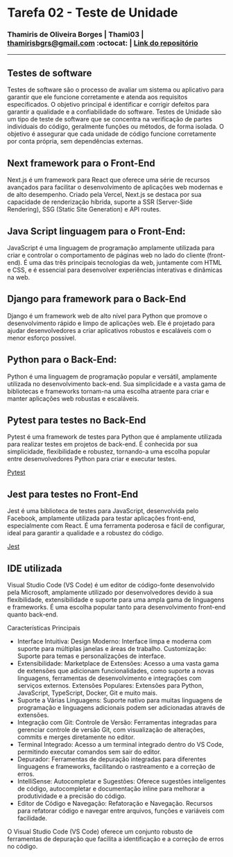 # Tarefa 02 - Teste de Unidade 
### Thamiris de Oliveira Borges | Thami03 | thamirisbgrs@gmail.com :octocat: | [Link do repositório](https://github.com/melquetrindade/sigQueijaria)
<hr> 

## Testes de software 
Testes de software são o processo de avaliar um sistema ou aplicativo para garantir que ele funcione corretamente e atenda aos requisitos especificados. O objetivo principal é identificar e corrigir defeitos para garantir a qualidade e a confiabilidade do software. Testes de Unidade são um tipo de teste de software que se concentra na verificação de partes individuais do código, geralmente funções ou métodos, de forma isolada. O objetivo é assegurar que cada unidade de código funcione corretamente por conta própria, sem dependências externas.

## Next framework para o Front-End
Next.js é um framework para React que oferece uma série de recursos avançados para facilitar o desenvolvimento de aplicações web modernas e de alto desempenho. Criado pela Vercel, Next.js se destaca por sua capacidade de renderização híbrida, suporte a SSR (Server-Side Rendering), SSG (Static Site Generation) e API routes.


## Java Script linguagem para o Front-End:
JavaScript é uma linguagem de programação amplamente utilizada para criar e controlar o comportamento de páginas web no lado do cliente (front-end). É uma das três principais tecnologias da web, juntamente com HTML e CSS, e é essencial para desenvolver experiências interativas e dinâmicas na web.


## Django para framework para o Back-End
Django é um framework web de alto nível para Python que promove o desenvolvimento rápido e limpo de aplicações web. Ele é projetado para ajudar desenvolvedores a criar aplicativos robustos e escaláveis com o menor esforço possível.


## Python para o Back-End:
Python é uma linguagem de programação popular e versátil, amplamente utilizada no desenvolvimento back-end. Sua simplicidade e a vasta gama de bibliotecas e frameworks tornam-na uma escolha atraente para criar e manter aplicações web robustas e escaláveis.

## Pytest para testes no Back-End
Pytest é uma framework de testes para Python que é amplamente utilizada para realizar testes em projetos de back-end. É conhecida por sua simplicidade, flexibilidade e robustez, tornando-a uma escolha popular entre desenvolvedores Python para criar e executar testes.


[Pytest](https://docs.pytest.org/en/stable/)

## Jest para testes no Front-End
Jest é uma biblioteca de testes para JavaScript, desenvolvida pelo Facebook, amplamente utilizada para testar aplicações front-end, especialmente com React. É uma ferramenta poderosa e fácil de configurar, ideal para garantir a qualidade e a robustez do código.

[Jest](https://jestjs.io/pt-BR/)

## IDE utilizada
Visual Studio Code (VS Code) é um editor de código-fonte desenvolvido pela Microsoft, amplamente utilizado por desenvolvedores devido à sua flexibilidade, extensibilidade e suporte para uma ampla gama de linguagens e frameworks. É uma escolha popular tanto para desenvolvimento front-end quanto back-end.

Características Principais
- Interface Intuitiva: Design Moderno: Interface limpa e moderna com suporte para múltiplas janelas e áreas de trabalho.
Customização: Suporte para temas e personalizações de interface.
- Extensibilidade: Marketplace de Extensões: Acesso a uma vasta gama de extensões que adicionam funcionalidades, como suporte a novas linguagens, ferramentas de desenvolvimento e integrações com serviços externos.
Extensões Populares: Extensões para Python, JavaScript, TypeScript, Docker, Git e muito mais.
- Suporte a Várias Linguagens: Suporte nativo para muitas linguagens de programação e linguagens adicionais podem ser adicionadas através de extensões.
- Integração com Git: Controle de Versão: Ferramentas integradas para gerenciar controle de versão Git, com visualização de alterações, commits e merges diretamente no editor.
- Terminal Integrado: Acesso a um terminal integrado dentro do VS Code, permitindo executar comandos sem sair do editor.
- Depurador: Ferramentas de depuração integradas para diferentes linguagens e frameworks, facilitando o rastreamento e a correção de erros.
- IntelliSense: Autocompletar e Sugestões: Oferece sugestões inteligentes de código, autocompletar e documentação inline para melhorar a produtividade e a precisão do código.
- Editor de Código e Navegação: Refatoração e Navegação. Recursos para refatorar código e navegar entre arquivos, funções e variáveis com facilidade.

O Visual Studio Code (VS Code) oferece um conjunto robusto de ferramentas de depuração que facilita a identificação e a correção de erros no código. 




